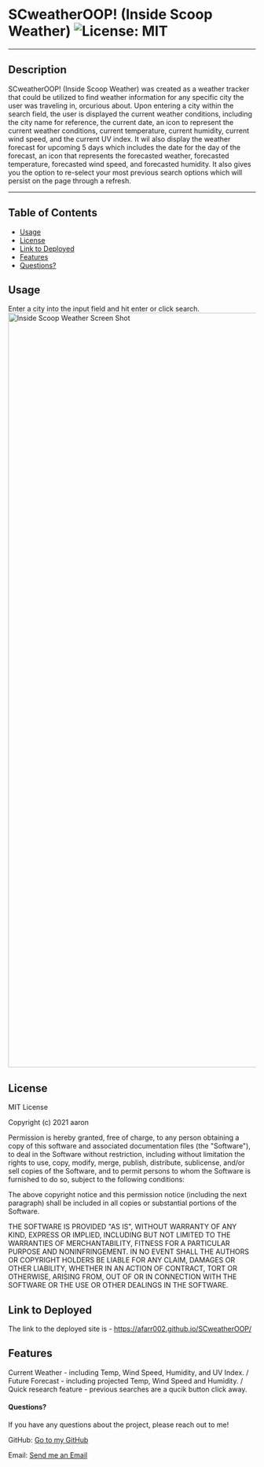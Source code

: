 # SCweatherOOP! (Inside Scoop Weather) ![License: MIT](https://img.shields.io/badge/license-MIT-orange?style=for-the-badge&logo=appveyor)

---

## Description

SCweatherOOP! (Inside Scoop Weather) was created as a weather tracker that could be utilized to find weather information for any specific city the user was traveling in, orcurious about. Upon entering a city within the search field, the user is displayed the current weather conditions, including the city name for reference, the current date, an icon to represent the current weather conditions, current temperature, current humidity, current wind speed, and the current UV index. It wil also display the weather forecast for upcoming 5 days which includes the date for the day of the forecast, an icon that represents the forecasted weather, forecasted temperature, forecasted wind speed, and forecasted humidity. It also gives you the option to re-select your most previous search options which will persist on the page through a refresh.

---

## Table of Contents

- [Usage](#usage)
- [License](#license)
- [Link to Deployed](#link)
- [Features](#features)
- [Questions?](#questions)

## Usage

Enter a city into the input field and hit enter or click search.
<img width="1535" alt="Inside Scoop Weather Screen Shot" src="https://user-images.githubusercontent.com/88466341/144168968-798f6cfe-d4b1-41b6-a81e-ee8b0386c35f.png">

## License

MIT License

Copyright (c) 2021 aaron

Permission is hereby granted, free of charge, to any person obtaining a copy of this software and associated documentation files (the "Software"), to deal in the Software without restriction, including without limitation the rights to use, copy, modify, merge, publish, distribute, sublicense, and/or sell copies of the Software, and to permit persons to whom the Software is furnished to do so, subject to the following conditions:

The above copyright notice and this permission notice (including the next paragraph) shall be included in all copies or substantial portions of the Software.

THE SOFTWARE IS PROVIDED "AS IS", WITHOUT WARRANTY OF ANY KIND, EXPRESS OR IMPLIED, INCLUDING BUT NOT LIMITED TO THE WARRANTIES OF MERCHANTABILITY, FITNESS FOR A PARTICULAR PURPOSE AND NONINFRINGEMENT. IN NO EVENT SHALL THE AUTHORS OR COPYRIGHT HOLDERS BE LIABLE FOR ANY CLAIM, DAMAGES OR OTHER LIABILITY, WHETHER IN AN ACTION OF CONTRACT, TORT OR OTHERWISE, ARISING FROM, OUT OF OR IN CONNECTION WITH THE SOFTWARE OR THE USE OR OTHER DEALINGS IN THE SOFTWARE.

## Link to Deployed

The link to the deployed site is - https://afarr002.github.io/SCweatherOOP/

## Features

Current Weather - including Temp, Wind Speed, Humidity, and UV Index. / Future Forecast - including projected Temp, Wind Speed and Humidity. / Quick research feature - previous searches are a qucik button click away.

#### Questions?

If you have any questions about the project, please reach out to me!

GitHub: [Go to my GitHub](https://github.com/afarr002)

Email: [Send me an Email](afarrell002@gmail.com)
